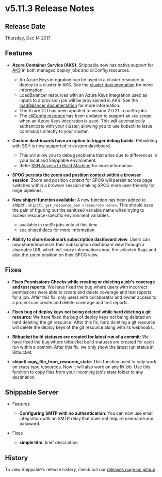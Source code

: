 # v5.11.3 Release Notes

## Release Date
Thursday, Dec 14 2017

## Features
  - **Azure Container Service (AKS)**: Shippable now has native support for [AKS](https://azure.microsoft.com/en-us/services/container-service/) in both managed deploy jobs and cliConfig resources.
      - An Azure Keys integration can be used in a cluster resource to deploy to a cluster in AKS.  See the [cluster documentation](http://docs.shippable.com/platform/workflow/resource/cluster/) for more information.
      - LoadBalancer resources with an Azure Keys integration used as inputs to a provision job will be provisioned in AKS.  See the [loadBalancer documentation](http://docs.shippable.com/platform/workflow/resource/loadbalancer/) for more information.
      - The Azure CLI has been updated to version 2.0.21 in runSh jobs.
      - The [cliConfig resource](http://docs.shippable.com/platform/workflow/resource/cliConfig/) has been updated to support an `aks` scope when an Azure Keys integration is used.  This will automatically authenticate with your cluster, allowing you to use kubectl to issue commands directly to your cluster.

  - **Custom dashboards have an option to trigger debug builds**: Rebuilding with SSH is now supported in custom dashboard.
      - This will allow you to debug problems that arise due to differences in your local and Shippable environment.
      - Refer [SSH Access to Build Machine](http://docs.shippable.com/ci/ssh-access/#which-subscriptions-can-debug?) for more information.

  - **SPOG persists the zoom and position context within a browser session**: Zoom and position context for SPOG will persist across page switches within a browser session making SPOG more user-friendly for large pipelines.

  - **New shipctl function available**: A new function has been added to shipctl. `shipctl get_resource_env <resource> <env>`.  This should ease the pain of figuring out the sanitized variable name when trying to access resource-specific environment variables.
      - available in runSh jobs only at this time.
      - see [shipctl docs](http://docs.shippable.com/platform/tutorial/workflow/using-shipctl/) for more information.

  - **Ability to share/bookmark subscription dashboard view**: Users can now share/bookmark their subscription dashboard view through a shareable URL which will carry information about the selected flags and also the zoom position on their SPOG view.

## Fixes
  - **Fixes Permissions Checks while creating or deleting a job's coverage and test reports**: We have fixed the bug where users with incorrect permissions were able to create and delete coverage and test reports for a job. After this fix, only users with collaborator and owner access to a project can create and delete coverage and test reports.

  - **Fixes bug of deploy keys not being deleted while hard deleting a git resource**: We have fixed the bug of deploy keys not being deleted on hard deleting the git resource. After this fix, hard deleting a git resource will delete the deploy keys of the git resource along with its webhooks.

  - **Bitbucket build statuses are created for latest run of a commit**: We have fixed the bug where bitbucket build statuses are created for each run within a commit. After this fix, we only show the latest run status in Bitbucket.

  - **shipctl copy_file_from_resource_state**: This function used to only work on `state` type resources.  Now it will also work on any IN job.  Use this function to copy files from your incoming job's state folder to any destination.

## Shippable Server

  - Features
      - **Configuring SMTP with no authentication**: You can now use email integration with an SMTP relay that does not require username and password.

  - Fixes
      - **simple title**: brief description

## History

To view Shippable's release history, check out our [releases page on github](https://github.com/Shippable/admiral/releases).
